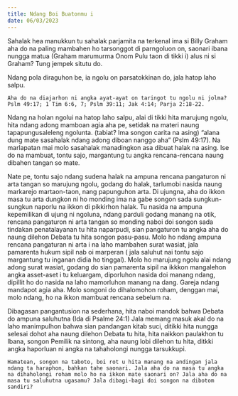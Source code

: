 ```yaml
---
title: Ndang Boi Buatonmu i
date: 06/03/2023
---
```


Sahalak hea manukkun tu sahalak parjamita na terkenal ima si Billy Graham aha do na paling mambahen ho tarsonggot di parngoluon on, saonari ibana nungga matua (Graham marumurma Onom Pulu taon di tikki i) alus ni si Graham? Tung jempek situtu do.

Ndang pola diraguhon be, ia ngolu on parsatokkinan do, jala hatop laho salpu.

`Aha do na diajarhon ni angka ayat-ayat on taringot tu ngolu ni jolma? Pslm 49:17; 1 Tim 6:6, 7; Pslm 39:11; Jak 4:14; Parja 2:18-22.`

Ndang na holan ngolui na hatop laho salpu, alai di tikki hita marujung ngolu, hita ndang adong mamboan agia aha pe, setidak na materi naung tapapungusaleleng ngolunta. (tabiat? Ima songon carita na asing) “alana dung mate sasahalak ndang adong diboan nanggo aha” (Pslm 49:17). Na marlapatan mai molo sasahalak manadingkon asa dibuat halak na asing. Ise do na mambuat, tontu sajo, margantung tu angka rencana-rencana naung dibahen tangan so mate.

Nate pe, tontu sajo ndang sudena halak na ampuna rencana pangaturon ni arta tangan so marujung ngolu, godang do halak, tarlumobi nasida naung markarejo martaon-taon, nang papunguhon arta. Di ujungna, aha do ikkon masa tu arta dungkon ni ho monding ima na gabe songon sada sungkun-sungkun naporlu na ikkon di pikkirhon halak. Tu nasida na ampuna kepemilikan di ujung ni ngoluna, ndang parduli godang manang na otik, rencana pangaturon ni arta tangan so monding naboi doi songon sada tindakan penatalayanan tu hita naparpudi, sian pangaturon tu angka aha do naung dilehon Debata tu hita songon pasu-pasu. Molo ho ndang ampuna rencana pangaturan ni arta i na laho mambahen surat wasiat, jala pamarenta hukum sipil nab oi marperan ( jala saluhut nai tontu sajo margantung tu inganan didia ho tinggal). Molo ho marujung ngolu alai ndang adong surat wasiat, godang do sian pamarenta sipil na ikkkon mangalehon angka asset-aset i tu keluargam, diporluhon nasida doi manang ndang, dipillit ho do nasida na laho mamorluhon manang na dang. Gareja ndang mandapot agia aha. Molo songoni do dihalomohon roham, denggan mai, molo ndang, ho na ikkon mambuat rencana sebelum na.

Dibagasan pangantusion na sederhana, hita naboi mandok bahwa Debata do ampuna saluhutna (Ida di Psalme 24:1) Jala memang masuk akal do na laho manimpulhon bahwa sian pandangan kitab suci, ditikki hita nungga selesai dohot aha naung dilehon Debata tu hita, hita naikkon paulakhon tu Ibana, songon Pemilik na sintong, aha naung lobi dilehon tu hita, ditkki angka haporluan ni angka na tahaholongi nungga tarsukkupi.

`Hamatean, songon na taboto, boi rot u hita manang na andingan jala ndang ta haraphon, bahkan tahe saonari. Jala aha do na masa tu angka na dihaholongi roham molo ho na ikkon mate saonari on? Jala aha do na masa tu saluhutna ugasamu? Jala dibagi-bagi doi songon na dibotom sandiri?`